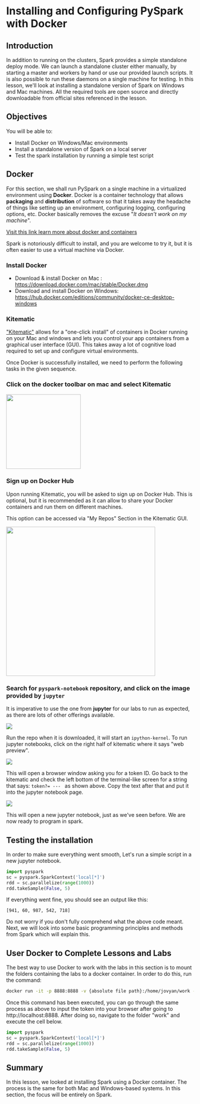 
# Installing and Configuring PySpark with Docker

## Introduction

In addition to running on the clusters, Spark provides a simple standalone deploy mode. We can launch a standalone cluster either manually, by starting a master and workers by hand or use our provided launch scripts. It is also possible to run these daemons on a single machine for testing. In this lesson, we'll look at installing a standalone version of Spark on Windows and Mac machines. All the required tools are open source and directly downloadable from official sites referenced in the lesson. 

## Objectives
You will be able to:
- Install Docker on Windows/Mac environments
- Install a standalone version of Spark on a local server 
- Test the spark installation by running a simple test script

## Docker
For this section, we shall run PySpark on a single machine in a virtualized environment using __Docker__. Docker is a container technology that allows __packaging__ and __distribution__ of software  so that it takes away the headache of things like setting up an environment, configuring logging, configuring options, etc. Docker basically removes the excuse "*It doesn't work on my machine*". 

[Visit this link learn more about docker and containers](https://www.zdnet.com/article/what-is-docker-and-why-is-it-so-darn-popular/)

Spark is notoriously difficult to install, and you are welcome to try it, but it is often easier to use a virtual machine via Docker.

### Install Docker
 
 
- Download & install Docker on Mac : https://download.docker.com/mac/stable/Docker.dmg
- Download and install Docker on Windows:  https://hub.docker.com/editions/community/docker-ce-desktop-windows




### Kitematic

["Kitematic"](https://kitematic.com/) allows for a "one-click install" of containers in Docker running on your Mac and windows and lets you control your app containers from a graphical user interface (GUI). This takes away a lot of cognitive load required to set up and configure virtual environments. 

Once Docker is successfully installed, we need to perform the following tasks in the given sequence. 


### Click on the docker toolbar on mac and select Kitematic

<img src="./images/kite.png" width=200>

### Sign up on Docker Hub 
Upon running Kitematic, you will be asked to sign up on Docker Hub. This is optional, but it is recommended as it can allow to share your Docker containers and run them on different machines. 

This option can be accessed via "My Repos" Section in the Kitematic GUI. 
 
<img src="./images/hub.png" width=400>

### Search for `pyspark-notebook` repository, and click on the image provided by `jupyter` 
It is imperative to use the one from __jupyter__ for our labs to run as expected, as there are lots of other offerings available. 

![](./images/search.png)

Run the repo when it is downloaded, it will start an `ipython-kernel`. To run jupyter notebooks, click on the right half of kitematic where it says "web preview".

![](./images/click.png)

This will open a browser window asking you for a token ID. Go back to the kitematic and check the left bottom of the terminal-like screen for a string that says: `token?= --- ` as shown above. Copy the text after that and put it into the jupyter notebook page.


![](./images/token.png)


This will open a new jupyter notebook, just as we've seen before. We are now ready to program in spark.  

## Testing the installation

In order to make sure everything went smooth, Let's run a simple script in a new jupyter notebook. 

```python
import pyspark
sc = pyspark.SparkContext('local[*]')
rdd = sc.parallelize(range(1000))
rdd.takeSample(False, 5)
```

If everything went fine, you should see an output like this:
```
[941, 60, 987, 542, 718]
```

Do not worry if you don't fully comprehend what the above code meant. Next, we will look into some basic programming principles and methods from Spark which will explain this. 

## User Docker to Complete Lessons and Labs
The best way to use Docker to work with the labs in this section is to mount the folders containing the labs to a docker container. In order to do this, run the command:

```bash
docker run -it -p 8888:8888 -v {absolute file path}:/home/jovyan/work --rm jupyter/pyspark-notebook

```

Once this command has been executed, you can go through the same process as above to input the token into your browser after going to http://localhost:8888. After doing so, navigate to the folder "work" and execute the cell below.


```python
import pyspark
sc = pyspark.SparkContext('local[*]')
rdd = sc.parallelize(range(1000))
rdd.takeSample(False, 5)
```

## Summary 

In this lesson, we looked at installing Spark using a Docker container. The process is the same for both Mac and Windows-based systems. In this section, the focus will be entirely on Spark. 
